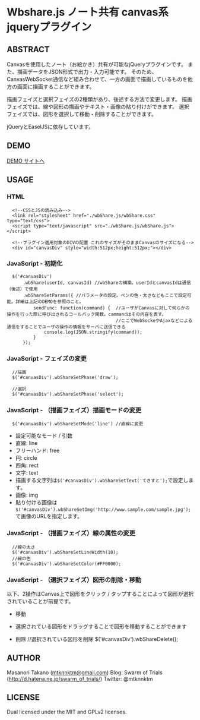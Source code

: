 Wbshare.js ノート共有 canvas系jqueryプラグイン
======================

ABSTRACT
----------
Canvasを使用したノート（お絵かき）共有が可能なjQueryプラグインです。
また、描画データをJSON形式で出力・入力可能です。
そのため、CanvasWebSocket通信など組み合わせて、一方の画面で描画しているものを他方の画面に描画することができます。

描画フェイズと選択フェイズの2種類があり、後述する方法で変更します。
描画フェイズでは、線や図形の描画やテキスト・画像の貼り付けができます。
選択フェイズでは、図形を選択して移動・削除することができます。

jQueryとEaselJSに依存しています。

DEMO
----------
[DEMO サイトへ](http://jsdo.it/mtkn-misty/gyDt)

USAGE
----------

### HTML ###
      <!--CSSとJSの読み込み-->
      <link rel="stylesheet" href="./wbShare.js/wbShare.css" type="text/css">
      <script type="text/javascript" src="./wbShare.js/wbShare.js"></script>

      <!--プラグイン適用対象のDIVの配置 これのサイズがそのままCanvasのサイズになる-->
      <div id="canvasDiv" style="width:512px;height:512px;"></div>

### JavaScript - 初期化 ###
      $('#canvasDiv')
          .wbShare(userId, canvasId) //wbShareの構築。userIdとcanvasIdは通信（後述）で使用
          .wbShareSetParams({ //パラメータの設定。ペンの色・太さなどもここで設定可能。詳細は上記のDEMOを参照のこと。
              sendFunc: function(command) {  //ユーザがCanvasに対して何らかの操作を行った際に呼び出されるコールバック関数。cammandはその内容を表す。
                                             //ここでWebSockeやAjaxなどによる通信をすることでユーザの操作の情報をサーバに送信できる
                  console.log(JSON.stringify(command));
              }
          });
### JavaScript - フェイズの変更 ###
      //描画
      $('#canvasDiv').wbShareSetPhase('draw');

      //選択
      $('#canvasDiv').wbShareSetPhase('select');


### JavaScript - （描画フェイズ）描画モードの変更 ###

      $('#canvasDiv').wbShareSetMode('line') //直線に変更
* 設定可能なモード / 引数
 * 直線: line
 * フリーハンド: free
 * 円: circle
 * 四角: rect
 * 文字: text
  * 描画する文字列は`$('#canvasDiv').wbShareSetText('てきすと');`で設定します。
 * 画像: img
  * 貼り付ける画像は`$('#canvasDiv').wbShareSetImg('http://www.sample.com/sample.jpg');`で画像のURLを指定します。


### JavaScript - （描画フェイズ）線の属性の変更 ###
      //線の太さ
      $('#canvasDiv').wbShareSetLineWidth(10);
      //線の色
      $('#canvasDiv').wbShareSetColor(#FF0000);

### JavaScript - （選択フェイズ）図形の削除・移動 ###

以下、2操作はCanvas上で図形をクリック / タップすることによって図形が選択されていることが前提です。

* 移動
 * 選択されている図形をドラッグすることで図形を移動することができます

* 削除
      //選択されている図形を削除
      $('#canvasDiv').wbShareDelete();

AUTHOR
----------
Masanori Takano (mtknnktm@gmail.com)
Blog: Swarm of Trials (http://d.hatena.ne.jp/swarm_of_trials/)
Twitter: @mtknnktm

LICENSE
----------
Dual licensed under the MIT and GPLv2 licenses.